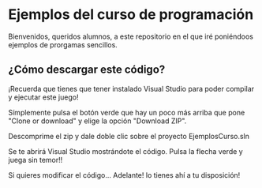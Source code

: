 # Ejemplos del curso de programación

Bienvenidos, queridos alumnos, a este repositorio en el que iré poniéndoos ejemplos de prorgamas sencillos.


## ¿Cómo descargar este código?

¡Recuerda que tienes que tener instalado Visual Studio para poder compilar y ejecutar este juego!

Símplemente pulsa el botón verde que hay un poco más arriba que pone "Clone or download" y elige la opción "Download ZIP".

Descomprime el zip y dale doble clic sobre el proyecto EjemplosCurso.sln

Se te abrirá Visual Studio mostrándote el código. Pulsa la flecha verde y juega sin temor!!

Si quieres modificar el código... Adelante! lo tienes ahí a tu disposición!

